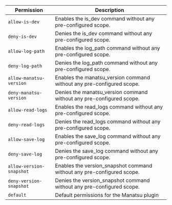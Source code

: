 | Permission | Description |
|------|-----|
|`allow-is-dev`|Enables the is_dev command without any pre-configured scope.|
|`deny-is-dev`|Denies the is_dev command without any pre-configured scope.|
|`allow-log-path`|Enables the log_path command without any pre-configured scope.|
|`deny-log-path`|Denies the log_path command without any pre-configured scope.|
|`allow-manatsu-version`|Enables the manatsu_version command without any pre-configured scope.|
|`deny-manatsu-version`|Denies the manatsu_version command without any pre-configured scope.|
|`allow-read-logs`|Enables the read_logs command without any pre-configured scope.|
|`deny-read-logs`|Denies the read_logs command without any pre-configured scope.|
|`allow-save-log`|Enables the save_log command without any pre-configured scope.|
|`deny-save-log`|Denies the save_log command without any pre-configured scope.|
|`allow-version-snapshot`|Enables the version_snapshot command without any pre-configured scope.|
|`deny-version-snapshot`|Denies the version_snapshot command without any pre-configured scope.|
|`default`|Default permissions for the Manatsu plugin|
